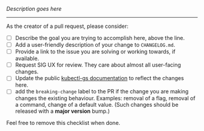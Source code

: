 _Description goes here_

---

As the creator of a pull request, please consider:

- [ ] Describe the goal you are trying to accomplish here, above the line.
- [ ] Add a user-friendly description of your change to `CHANGELOG.md`.
- [ ] Provide a link to the issue you are solving or working towards, if available.
- [ ] Request SIG UX for review. They care about almost all user-facing changes.
- [ ] Update the public [kubectl-gs documentation](https://docs.giantswarm.io/ui-api/kubectl-gs/) to reflect the changes here.
- [ ] add the `breaking-change` label to the PR if the change you are making changes the existing behaviour. Examples: removal of a flag, removal of a command, change of a default value. (Such changes should be released with a **major version** bump.)

Feel free to remove this checklist when done.
